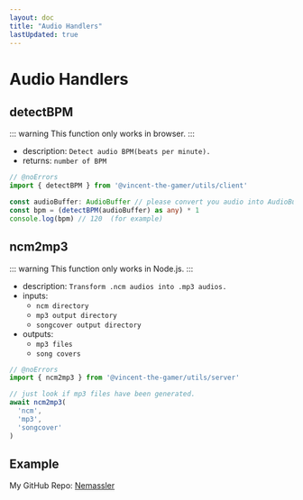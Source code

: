 ```yaml
---
layout: doc
title: "Audio Handlers"
lastUpdated: true
---
```


# Audio Handlers

## detectBPM

::: warning
This function only works in browser.
:::

- description: `Detect audio BPM(beats per minute).`
- returns: `number of BPM`

```ts twoslash
// @noErrors
import { detectBPM } from '@vincent-the-gamer/utils/client'

const audioBuffer: AudioBuffer // please convert you audio into AudioBuffer
const bpm = (detectBPM(audioBuffer) as any) * 1
console.log(bpm) // 120  (for example)
```

## ncm2mp3

::: warning
This function only works in Node.js.
:::

- description: `Transform .ncm audios into .mp3 audios.`
- inputs:
  - `ncm directory`
  - `mp3 output directory`
  - `songcover output directory`
- outputs:
  - `mp3 files`
  - `song covers`

```ts twoslash
// @noErrors
import { ncm2mp3 } from '@vincent-the-gamer/utils/server'

// just look if mp3 files have been generated.
await ncm2mp3(
  'ncm',
  'mp3',
  'songcover'
)
```

## Example

My GitHub Repo: [Nemassler](https://github.com/Vincent-the-gamer/Nemassler)
